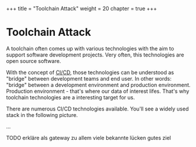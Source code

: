 +++
title = "Toolchain Attack"
weight = 20
chapter = true
+++

# Toolchain Attack

A toolchain often comes up with various technologies with the aim to support software development projects.
Very often, this technologies are open source software.

With the concept of [CI/CD](https://en.wikipedia.org/wiki/CI/CD), those technologies can be understood as "bridge" between development teams and end user.
In other words: "bridge" between a development environment and production environment. Production environment - that's where our data of interest lifes.
That's why toolchain technologies are a interesting target for us.

There are numerous CI/CD technologies available.
You'll see a widely used stack in the following picture.

...

TODO
erkläre als gateway zu allem
viele bekannte lücken
gutes ziel
